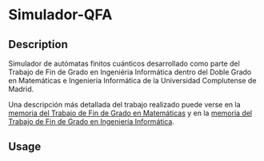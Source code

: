 # Simulador-QFA

## Description
Simulador de autómatas finitos cuánticos desarrollado como parte del Trabajo de Fin de Grado en Ingeniéria Informática dentro del Doble Grado en Matemáticas e Ingeniería Informática de la Universidad Complutense de Madrid. 

Una descripción más detallada del trabajo realizado puede verse en la [memoria del Trabajo de Fin de Grado en Matemáticas](memoria_mat.pdf) y en la [memoria del Trabajo de Fin de Grado en Ingeniería Informática](memoria_inf.pdf).

## Usage

